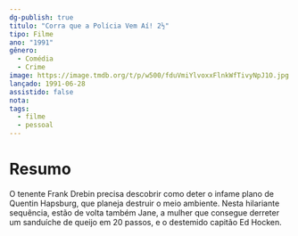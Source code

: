 ```yaml
---
dg-publish: true
titulo: "Corra que a Polícia Vem Aí! 2½"
tipo: Filme
ano: "1991"
gênero:
  - Comédia
  - Crime
image: https://image.tmdb.org/t/p/w500/fduVmiYlvoxxFlnkWfTivyNpJ1O.jpg
lançado: 1991-06-28
assistido: false
nota:
tags:
  - filme
  - pessoal
---
```

# Resumo
O tenente Frank Drebin precisa descobrir como deter o infame plano de Quentin Hapsburg, que planeja destruir o meio ambiente. Nesta hilariante sequência, estão de volta também Jane, a mulher que consegue derreter um sanduíche de queijo em 20 passos, e o destemido capitão Ed Hocken.
